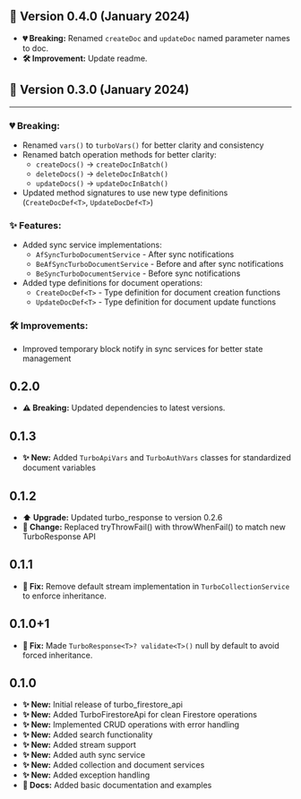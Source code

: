 ## 🚀 Version 0.4.0 (January 2024)

* **💔 Breaking:** Renamed `createDoc` and `updateDoc` named parameter names to doc.
* **🛠️ Improvement:** Update readme.

## 🚀 Version 0.3.0 (January 2024)
---
### 💔 Breaking:
* Renamed `vars()` to `turboVars()` for better clarity and consistency
* Renamed batch operation methods for better clarity:
    * `createDocs()` -> `createDocInBatch()`
    * `deleteDocs()` -> `deleteDocInBatch()`
    * `updateDocs()` -> `updateDocInBatch()`
* Updated method signatures to use new type definitions (`CreateDocDef<T>`, `UpdateDocDef<T>`)

### ✨ Features:
* Added sync service implementations:
    * `AfSyncTurboDocumentService` - After sync notifications
    * `BeAfSyncTurboDocumentService` - Before and after sync notifications
    * `BeSyncTurboDocumentService` - Before sync notifications
* Added type definitions for document operations:
    * `CreateDocDef<T>` - Type definition for document creation functions
    * `UpdateDocDef<T>` - Type definition for document update functions

### 🛠️ Improvements:
* Improved temporary block notify in sync services for better state management

## 0.2.0

* **⚠️ Breaking:** Updated dependencies to latest versions.

## 0.1.3

* **✨ New:** Added `TurboApiVars` and `TurboAuthVars` classes for standardized document variables

## 0.1.2

* **⬆️ Upgrade:** Updated turbo_response to version 0.2.6
* **🔄 Change:** Replaced tryThrowFail() with throwWhenFail() to match new TurboResponse API

## 0.1.1

* **🐛 Fix:** Remove default stream implementation in `TurboCollectionService` to enforce inheritance.

## 0.1.0+1

* **🐛 Fix:** Made `TurboResponse<T>? validate<T>()` null by default to avoid forced inheritance. 

## 0.1.0

* **✨ New:** Initial release of turbo_firestore_api
* **✨ New:** Added TurboFirestoreApi for clean Firestore operations
* **✨ New:** Implemented CRUD operations with error handling
* **✨ New:** Added search functionality
* **✨ New:** Added stream support
* **✨ New:** Added auth sync service
* **✨ New:** Added collection and document services
* **✨ New:** Added exception handling
* **📝 Docs:** Added basic documentation and examples
